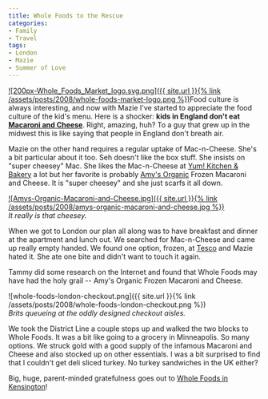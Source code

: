 ```yaml
---
title: Whole Foods to the Rescue
categories:
- Family
- Travel
tags:
- London
- Mazie
- Summer of Love
---
```


[![200px-Whole_Foods_Market_logo.svg.png]({{ site.url }}{% link /assets/posts/2008/whole-foods-market-logo.png %})](http://www.wholefoodsmarket.com/)Food culture is always interesting, and now with Mazie I've started to appreciate the food culture of the kid's menu. Here is a shocker: **kids in England don't eat [Macaroni and Cheese](http://en.wikipedia.org/wiki/Macaroni_and_cheese)**. Right, amazing, huh? To a guy that grew up in the midwest this is like saying that people in England don't breath air.

Mazie on the other hand requires a regular uptake of Mac-n-Cheese. She's a bit particular about it too. Seh doesn't like the box stuff. She insists on "super cheesey" Mac. She likes the Mac-n-Cheese at [Yum! Kitchen & Bakery](http://www.yumkitchen.com/) a lot but her favorite is probably [Amy's Organic](http://www.amys.com/) Frozen Macaroni and Cheese. It is "super cheesey" and she just scarfs it all down.

[![Amys-Organic-Macaroni-and-Cheese.jpg]({{ site.url }}{% link /assets/posts/2008/amys-organic-macaroni-and-cheese.jpg %})](http://www.amys.com/)  
_It really is that cheesey._

When we got to London our plan all along was to have breakfast and dinner at the apartment and lunch out. We searched for Mac-n-Cheese and came up really empty handed. We found one option, frozen, at [Tesco](http://www.tesco.com/) and Mazie hated it. She ate one bite and didn't want to touch it again.

Tammy did some research on the Internet and found that Whole Foods may have had the holy grail -- Amy's Organic Frozen Macaroni and Cheese.

![whole-foods-london-checkout.png]({{ site.url }}{% link /assets/posts/2008/whole-foods-london-checkout.png %})  
_Brits queueing at the oddly designed checkout aisles._

We took the District Line a couple stops up and walked the two blocks to Whole Foods. It was a bit like going to a grocery in Minneapolis. So many options. We struck gold with a good supply of the infamous Macaroni and Cheese and also stocked up on other essentials. I was a bit surprised to find that I couldn't get deli sliced turkey. No turkey sandwiches in the UK either?

Big, huge, parent-minded gratefulness goes out to [Whole Foods in Kensington](http://www.wholefoodsmarket.com/UK/kensington/index.html)!
